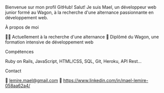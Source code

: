 Bienvenue sur mon profil GitHub!
Salut! Je suis Mael, un développeur web junior formé au Wagon, à la recherche d'une alternance passionnante en développement web.

À propos de moi

👨‍💻 Actuellement à la recherche d'une alternance
🚀 Diplômé du Wagon, une formation intensive de développement web

Compétences

Ruby on Rails, JavaScript, HTML/CSS,
SQL, Git, Heroku, API Rest...

Contact

📧 lemire.mael@gmail.com
💼 https://www.linkedin.com/in/mael-lemire-058aa62a4/
